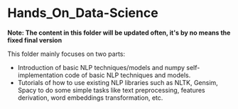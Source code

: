 # Hands_On_Data-Science
**Note: The content in this folder will be updated often, it's by no means the fixed final version**

This folder mainly focuses on two parts:

- Introduction of basic NLP techniques/models and numpy self-implementation code of basic NLP techniques and models.
- Tutorials of how to use existing NLP libraries such as NLTK, Gensim, Spacy to do some simple tasks like text preprocessing, features derivation, word embeddings transformation, etc. 